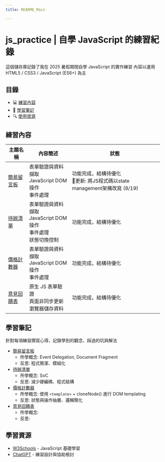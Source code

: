 ```yaml
---
title: README_Main

---
```


# js_practice | 自學 JavaScript 的練習紀錄

這個儲存庫記錄了我在 2025 暑假期間自學 JavaScript 的實作練習
內容以運用 HTML5 / CSS3 / JavaScript (ES6+) 為主
  
  

## 目錄
- :computer: [練習內容](#練習內容)
- :pencil: [學習筆記](#學習筆記) 
- :mag: [使用資源](#使用資源) 

## 練習內容
| 主題名稱 | 內容簡述 | 狀態 |
|----------|----------|----------|
| [簡易留言板](簡易留言板/) | 表單驗證與資料擷取<br>JavaScript DOM操作<br>事件處理 | 功能完成，結構待優化<br>💫更新: 將JS程式碼以state management架構改寫 (8/19) |
| [待辦清單](待辦清單/) | 表單驗證與資料擷取<br>JavaScript DOM操作<br>事件處理<br>狀態切換控制 | 功能完成，結構待優化 |
| [價格計數器](價格計數器/) | 表單驗證與資料擷取<br>JavaScript DOM操作<br>事件處理 | 功能完成，結構待優化 |
| [意見回饋表](意見回饋表/) | 原生 JS 表單驗證<br>頁面非同步更新<br>瀏覽器儲存資料 | 功能完成，結構待優化 |

## 學習筆記
針對每項練習撰寫心得，記錄學到的觀念、踩過的坑與解法


* [簡易留言板](簡易留言板/學習心得.md) 
    - 所學概念: Event Delegation, Document Fragment
    - 反思: 程式簡潔、模組化
* [待辦清單](待辦清單/學習心得.md) 
    - 所學概念: SoC
    - 反思: 減少硬編碼、程式結構
* [價格計數器](價格計數器/學習心得.md) 
    - 所學概念: 使用 `<template>` + cloneNode() 進行 DOM templating
    - 反思: 狀態與操作抽層、邏輯簡化
* [意見回饋表](意見回饋表/學習心得.md)
    - 所學概念:
    - 反思: 



## 學習資源
* [W3Schools](https://www.w3schools.com/) - JavaScript 基礎學習
* [ChatGPT](https://chatgpt.com/) - 練習設計與協助檢討
